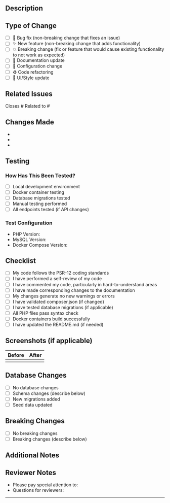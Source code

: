 ## Description

<!-- Provide a clear and concise description of your changes -->

## Type of Change

<!-- Mark the relevant option with an 'x' -->

- [ ] 🐛 Bug fix (non-breaking change that fixes an issue)
- [ ] ✨ New feature (non-breaking change that adds functionality)
- [ ] 💥 Breaking change (fix or feature that would cause existing functionality to not work as expected)
- [ ] 📝 Documentation update
- [ ] 🔧 Configuration change
- [ ] ♻️ Code refactoring
- [ ] 🎨 UI/Style update

## Related Issues

<!-- Link related issues here -->

Closes #
Related to #

## Changes Made

<!-- List the main changes you made -->

- 
- 
- 

## Testing

### How Has This Been Tested?

<!-- Describe the tests you ran to verify your changes -->

- [ ] Local development environment
- [ ] Docker container testing
- [ ] Database migrations tested
- [ ] Manual testing performed
- [ ] All endpoints tested (if API changes)

### Test Configuration

- PHP Version: 
- MySQL Version: 
- Docker Compose Version: 

## Checklist

<!-- Mark completed items with an 'x' -->

- [ ] My code follows the PSR-12 coding standards
- [ ] I have performed a self-review of my code
- [ ] I have commented my code, particularly in hard-to-understand areas
- [ ] I have made corresponding changes to the documentation
- [ ] My changes generate no new warnings or errors
- [ ] I have validated composer.json (if changed)
- [ ] I have tested database migrations (if applicable)
- [ ] All PHP files pass syntax check
- [ ] Docker containers build successfully
- [ ] I have updated the README.md (if needed)

## Screenshots (if applicable)

<!-- Add screenshots to help explain your changes -->

| Before | After |
|--------|-------|
|        |       |

## Database Changes

<!-- If you made database changes, describe them here -->

- [ ] No database changes
- [ ] Schema changes (describe below)
- [ ] New migrations added
- [ ] Seed data updated

<!-- If applicable, describe database changes -->

## Breaking Changes

<!-- If your PR includes breaking changes, describe them here -->

- [ ] No breaking changes
- [ ] Breaking changes (describe below)

<!-- If applicable, describe breaking changes and migration path -->

## Additional Notes

<!-- Any additional information that reviewers should know -->

## Reviewer Notes

<!-- Add specific questions or areas where you want focused review -->

- Please pay special attention to:
- Questions for reviewers:

---

<!-- 
Before submitting:
1. Ensure all CI checks are passing
2. Request review from appropriate team members
3. Link any related issues or discussions
-->

